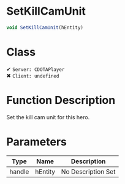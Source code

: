 # SetKillCamUnit
```js	
void SetKillCamUnit(hEntity)
```
# Class
✔ `Server: CDOTAPlayer`  
✖ `Client: undefined`  

# Function Description
Set the kill cam unit for this hero.
# Parameters
Type|Name|Description
--|--|--
handle|hEntity|No Description Set
